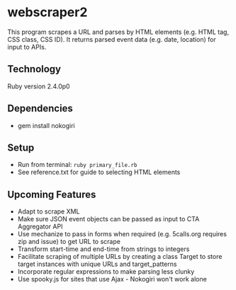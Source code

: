 # webscraper2
This program scrapes a URL and parses by HTML elements (e.g. HTML tag, CSS class, CSS ID). It returns parsed event data (e.g. date, location) for input to APIs.


## Technology
Ruby version 2.4.0p0


## Dependencies
* gem install nokogiri


## Setup
* Run from terminal: `ruby primary_file.rb`
* See reference.txt for guide to selecting HTML elements


## Upcoming Features
* Adapt to scrape XML
* Make sure JSON event objects can be passed as input to CTA Aggregator API
* Use mechanize to pass in forms when required (e.g. 5calls.org requires zip and issue) to get URL to scrape
* Transform start-time and end-time from strings to integers
* Facilitate scraping of multiple URLs by creating a class Target to store target instances with unique URLs and target_patterns
* Incorporate regular expressions to make parsing less clunky
* Use spooky.js for sites that use Ajax - Nokogiri won't work alone
